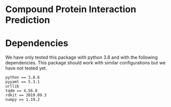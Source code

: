 # Compound Protein Interaction Prediction


# Dependencies

We have only tested this package with python 3.8 and with the following dependencies. This package should work with similar configurations but we have not tested yet. 
```
python == 3.8.6
pyyaml == 5.3.1
urllib
tqdm == 4.56.0
rdkit == 2019.09.3
numpy == 1.19.2
```